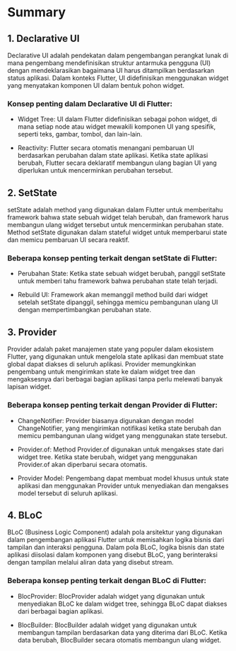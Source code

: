 # Summary


## 1. Declarative UI
Declarative UI adalah pendekatan dalam pengembangan perangkat lunak di mana pengembang mendefinisikan struktur antarmuka pengguna (UI) dengan mendeklarasikan bagaimana UI harus ditampilkan berdasarkan status aplikasi. Dalam konteks Flutter, UI didefinisikan menggunakan widget yang menyatakan komponen UI dalam bentuk pohon widget.

### Konsep penting dalam Declarative UI di Flutter:

- Widget Tree: UI dalam Flutter didefinisikan sebagai pohon widget, di mana setiap node atau widget mewakili komponen UI yang spesifik, seperti teks, gambar, tombol, dan lain-lain.

- Reactivity: Flutter secara otomatis menangani pembaruan UI berdasarkan perubahan dalam state aplikasi. Ketika state aplikasi berubah, Flutter secara deklaratif membangun ulang bagian UI yang diperlukan untuk mencerminkan perubahan tersebut.


## 2. SetState
setState adalah method yang digunakan dalam Flutter untuk memberitahu framework bahwa state sebuah widget telah berubah, dan framework harus membangun ulang widget tersebut untuk mencerminkan perubahan state. Method setState digunakan dalam stateful widget untuk memperbarui state dan memicu pembaruan UI secara reaktif.

### Beberapa konsep penting terkait dengan setState di Flutter:

- Perubahan State: Ketika state sebuah widget berubah, panggil setState untuk memberi tahu framework bahwa perubahan state telah terjadi.

- Rebuild UI: Framework akan memanggil method build dari widget setelah setState dipanggil, sehingga memicu pembangunan ulang UI dengan mempertimbangkan perubahan state.

## 3. Provider
Provider adalah paket manajemen state yang populer dalam ekosistem Flutter, yang digunakan untuk mengelola state aplikasi dan membuat state global dapat diakses di seluruh aplikasi. Provider memungkinkan pengembang untuk mengirimkan state ke dalam widget tree dan mengaksesnya dari berbagai bagian aplikasi tanpa perlu melewati banyak lapisan widget.

### Beberapa konsep penting terkait dengan Provider di Flutter:

- ChangeNotifier: Provider biasanya digunakan dengan model ChangeNotifier, yang mengirimkan notifikasi ketika state berubah dan memicu pembangunan ulang widget yang menggunakan state tersebut.

- Provider.of: Method Provider.of digunakan untuk mengakses state dari widget tree. Ketika state berubah, widget yang menggunakan Provider.of akan diperbarui secara otomatis.

- Provider Model: Pengembang dapat membuat model khusus untuk state aplikasi dan menggunakan Provider untuk menyediakan dan mengakses model tersebut di seluruh aplikasi.

## 4. BLoC
BLoC (Business Logic Component) adalah pola arsitektur yang digunakan dalam pengembangan aplikasi Flutter untuk memisahkan logika bisnis dari tampilan dan interaksi pengguna. Dalam pola BLoC, logika bisnis dan state aplikasi diisolasi dalam komponen yang disebut BLoC, yang berinteraksi dengan tampilan melalui aliran data yang disebut stream.

### Beberapa konsep penting terkait dengan BLoC di Flutter:

- BlocProvider: BlocProvider adalah widget yang digunakan untuk menyediakan BLoC ke dalam widget tree, sehingga BLoC dapat diakses dari berbagai bagian aplikasi.

- BlocBuilder: BlocBuilder adalah widget yang digunakan untuk membangun tampilan berdasarkan data yang diterima dari BLoC. Ketika data berubah, BlocBuilder secara otomatis membangun ulang widget.